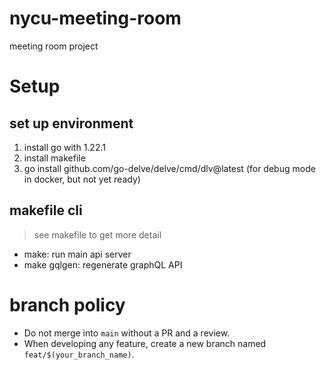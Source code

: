# nycu-meeting-room
meeting room project

# Setup
## set up environment
1. install go with 1.22.1
2. install makefile
3. go install github.com/go-delve/delve/cmd/dlv@latest (for debug mode in docker, but not yet ready)

## makefile cli
> see makefile to get more detail
- make: run main api server
- make gqlgen: regenerate graphQL API  


# branch policy
- Do not merge into `main` without a PR and a review.
- When developing any feature, create a new branch named `feat/$(your_branch_name)`.
